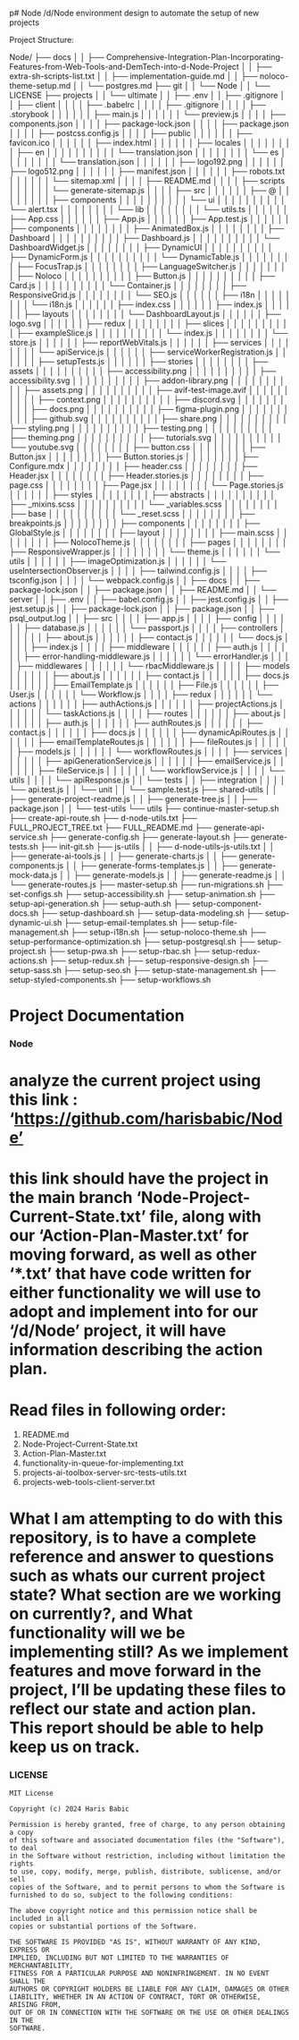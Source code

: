 p# Node
/d/Node environment design to automate the setup of new projects

Project Structure:

Node/
├── docs
│   │   ├── Comprehensive-Integration-Plan-Incorporating-Features-from-Web-Tools-and-DemTech-into-d-Node-Project
│   │   ├── extra-sh-scripts-list.txt
│   │   ├── implementation-guide.md
│   │   ├── noloco-theme-setup.md
│   │   └── postgres.md
├── git
│   │   └── Node
│       │       └── LICENSE
├── projects
│   │   └── ultimate
│       │       ├── .env
│       │       ├── .gitignore
│       │       ├── client
│       │   │       │   ├── .babelrc
│       │   │       │   ├── .gitignore
│       │   │       │   ├── .storybook
│       │   │   │       │   │   ├── main.js
│       │   │   │       │   │   └── preview.js
│       │   │       │   ├── components.json
│       │   │       │   ├── package-lock.json
│       │   │       │   ├── package.json
│       │   │       │   ├── postcss.config.js
│       │   │       │   ├── public
│       │   │   │       │   │   ├── favicon.ico
│       │   │   │       │   │   ├── index.html
│       │   │   │       │   │   ├── locales
│       │   │   │   │       │   │   │   ├── en
│       │   │   │   │   │       │   │   │   │   └── translation.json
│       │   │   │   │       │   │   │   └── es
│       │   │   │       │       │   │   │       └── translation.json
│       │   │   │       │   │   ├── logo192.png
│       │   │   │       │   │   ├── logo512.png
│       │   │   │       │   │   ├── manifest.json
│       │   │   │       │   │   ├── robots.txt
│       │   │   │       │   │   └── sitemap.xml
│       │   │       │   ├── README.md
│       │   │       │   ├── scripts
│       │   │   │       │   │   └── generate-sitemap.js
│       │   │       │   ├── src
│       │   │   │       │   │   ├── @
│       │   │   │   │       │   │   │   ├── components
│       │   │   │   │   │       │   │   │   │   └── ui
│       │   │   │   │       │       │   │   │   │       └── alert.tsx
│       │   │   │   │       │   │   │   └── lib
│       │   │   │       │       │   │   │       └── utils.ts
│       │   │   │       │   │   ├── App.css
│       │   │   │       │   │   ├── App.js
│       │   │   │       │   │   ├── App.test.js
│       │   │   │       │   │   ├── components
│       │   │   │   │       │   │   │   ├── AnimatedBox.js
│       │   │   │   │       │   │   │   ├── Dashboard
│       │   │   │   │   │       │   │   │   │   ├── Dashboard.js
│       │   │   │   │   │       │   │   │   │   └── DashboardWidget.js
│       │   │   │   │       │   │   │   ├── DynamicUI
│       │   │   │   │   │       │   │   │   │   ├── DynamicForm.js
│       │   │   │   │   │       │   │   │   │   └── DynamicTable.js
│       │   │   │   │       │   │   │   ├── FocusTrap.js
│       │   │   │   │       │   │   │   ├── LanguageSwitcher.js
│       │   │   │   │       │   │   │   ├── Noloco
│       │   │   │   │   │       │   │   │   │   ├── Button.js
│       │   │   │   │   │       │   │   │   │   ├── Card.js
│       │   │   │   │   │       │   │   │   │   └── Container.js
│       │   │   │   │       │   │   │   ├── ResponsiveGrid.js
│       │   │   │   │       │   │   │   └── SEO.js
│       │   │   │       │   │   ├── i18n
│       │   │   │   │       │   │   │   └── i18n.js
│       │   │   │       │   │   ├── index.css
│       │   │   │       │   │   ├── index.js
│       │   │   │       │   │   ├── layouts
│       │   │   │   │       │   │   │   └── DashboardLayout.js
│       │   │   │       │   │   ├── logo.svg
│       │   │   │       │   │   ├── redux
│       │   │   │   │       │   │   │   ├── slices
│       │   │   │   │   │       │   │   │   │   ├── exampleSlice.js
│       │   │   │   │   │       │   │   │   │   └── index.js
│       │   │   │   │       │   │   │   └── store.js
│       │   │   │       │   │   ├── reportWebVitals.js
│       │   │   │       │   │   ├── services
│       │   │   │   │       │   │   │   └── apiService.js
│       │   │   │       │   │   ├── serviceWorkerRegistration.js
│       │   │   │       │   │   ├── setupTests.js
│       │   │   │       │   │   ├── stories
│       │   │   │   │       │   │   │   ├── assets
│       │   │   │   │   │       │   │   │   │   ├── accessibility.png
│       │   │   │   │   │       │   │   │   │   ├── accessibility.svg
│       │   │   │   │   │       │   │   │   │   ├── addon-library.png
│       │   │   │   │   │       │   │   │   │   ├── assets.png
│       │   │   │   │   │       │   │   │   │   ├── avif-test-image.avif
│       │   │   │   │   │       │   │   │   │   ├── context.png
│       │   │   │   │   │       │   │   │   │   ├── discord.svg
│       │   │   │   │   │       │   │   │   │   ├── docs.png
│       │   │   │   │   │       │   │   │   │   ├── figma-plugin.png
│       │   │   │   │   │       │   │   │   │   ├── github.svg
│       │   │   │   │   │       │   │   │   │   ├── share.png
│       │   │   │   │   │       │   │   │   │   ├── styling.png
│       │   │   │   │   │       │   │   │   │   ├── testing.png
│       │   │   │   │   │       │   │   │   │   ├── theming.png
│       │   │   │   │   │       │   │   │   │   ├── tutorials.svg
│       │   │   │   │   │       │   │   │   │   └── youtube.svg
│       │   │   │   │       │   │   │   ├── button.css
│       │   │   │   │       │   │   │   ├── Button.jsx
│       │   │   │   │       │   │   │   ├── Button.stories.js
│       │   │   │   │       │   │   │   ├── Configure.mdx
│       │   │   │   │       │   │   │   ├── header.css
│       │   │   │   │       │   │   │   ├── Header.jsx
│       │   │   │   │       │   │   │   ├── Header.stories.js
│       │   │   │   │       │   │   │   ├── page.css
│       │   │   │   │       │   │   │   ├── Page.jsx
│       │   │   │   │       │   │   │   └── Page.stories.js
│       │   │   │       │   │   ├── styles
│       │   │   │   │       │   │   │   ├── abstracts
│       │   │   │   │   │       │   │   │   │   ├── _mixins.scss
│       │   │   │   │   │       │   │   │   │   └── _variables.scss
│       │   │   │   │       │   │   │   ├── base
│       │   │   │   │   │       │   │   │   │   └── _reset.scss
│       │   │   │   │       │   │   │   ├── breakpoints.js
│       │   │   │   │       │   │   │   ├── components
│       │   │   │   │       │   │   │   ├── GlobalStyle.js
│       │   │   │   │       │   │   │   ├── layout
│       │   │   │   │       │   │   │   ├── main.scss
│       │   │   │   │       │   │   │   ├── NolocoTheme.js
│       │   │   │   │       │   │   │   ├── pages
│       │   │   │   │       │   │   │   ├── ResponsiveWrapper.js
│       │   │   │   │       │   │   │   └── theme.js
│       │   │   │       │   │   └── utils
│       │   │       │       │   │       ├── imageOptimization.js
│       │   │       │       │   │       └── useIntersectionObserver.js
│       │   │       │   ├── tailwind.config.js
│       │   │       │   ├── tsconfig.json
│       │   │       │   └── webpack.config.js
│       │       ├── docs
│       │       ├── package-lock.json
│       │       ├── package.json
│       │       ├── README.md
│       │       └── server
│           │           ├── .env
│           │           ├── babel.config.js
│           │           ├── jest.config.js
│           │           ├── jest.setup.js
│           │           ├── package-lock.json
│           │           ├── package.json
│           │           ├── psql_output.log
│           │           ├── src
│           │   │           │   ├── app.js
│           │   │           │   ├── config
│           │   │   │           │   │   ├── database.js
│           │   │   │           │   │   └── passport.js
│           │   │           │   ├── controllers
│           │   │   │           │   │   ├── about.js
│           │   │   │           │   │   ├── contact.js
│           │   │   │           │   │   └── docs.js
│           │   │           │   ├── index.js
│           │   │           │   ├── middleware
│           │   │   │           │   │   ├── auth.js
│           │   │   │           │   │   ├── error-handling-middleware.js
│           │   │   │           │   │   └── errorHandler.js
│           │   │           │   ├── middlewares
│           │   │   │           │   │   └── rbacMiddleware.js
│           │   │           │   ├── models
│           │   │   │           │   │   ├── about.js
│           │   │   │           │   │   ├── contact.js
│           │   │   │           │   │   ├── docs.js
│           │   │   │           │   │   ├── EmailTemplate.js
│           │   │   │           │   │   ├── File.js
│           │   │   │           │   │   ├── User.js
│           │   │   │           │   │   └── Workflow.js
│           │   │           │   ├── redux
│           │   │   │           │   │   └── actions
│           │   │       │           │   │       ├── authActions.js
│           │   │       │           │   │       ├── projectActions.js
│           │   │       │           │   │       └── taskActions.js
│           │   │           │   ├── routes
│           │   │   │           │   │   ├── about.js
│           │   │   │           │   │   ├── auth.js
│           │   │   │           │   │   ├── authRoutes.js
│           │   │   │           │   │   ├── contact.js
│           │   │   │           │   │   ├── docs.js
│           │   │   │           │   │   ├── dynamicApiRoutes.js
│           │   │   │           │   │   ├── emailTemplateRoutes.js
│           │   │   │           │   │   ├── fileRoutes.js
│           │   │   │           │   │   ├── models.js
│           │   │   │           │   │   └── workflowRoutes.js
│           │   │           │   ├── services
│           │   │   │           │   │   ├── apiGenerationService.js
│           │   │   │           │   │   ├── emailService.js
│           │   │   │           │   │   ├── fileService.js
│           │   │   │           │   │   └── workflowService.js
│           │   │           │   └── utils
│           │       │           │       └── apiResponse.js
│           │           └── tests
│               │               ├── integration
│               │   │               │   └── api.test.js
│               │               └── unit
│                   │                   └── sample.test.js
├── shared-utils
│   │   ├── generate-project-readme.js
│   │   ├── generate-tree.js
│   │   ├── package.json
│   │   └── test-utils
└── utils
        ├── continue-master-setup.sh
        ├── create-api-route.sh
        ├── d-node-utils.txt
        ├── FULL_PROJECT_TREE.txt
        ├── FULL_README.md
        ├── generate-api-service.sh
        ├── generate-config.sh
        ├── generate-layout.sh
        ├── generate-tests.sh
        ├── init-git.sh
        ├── js-utils
    │       │   ├── d-node-utils-js-utils.txt
    │       │   ├── generate-ai-tools.js
    │       │   ├── generate-charts.js
    │       │   ├── generate-components.js
    │       │   ├── generate-forms-templates.js
    │       │   ├── generate-mock-data.js
    │       │   ├── generate-models.js
    │       │   ├── generate-readme.js
    │       │   └── generate-routes.js
        ├── master-setup.sh
        ├── run-migrations.sh
        ├── set-configs.sh
        ├── setup-accessibility.sh
        ├── setup-animation.sh
        ├── setup-api-generation.sh
        ├── setup-auth.sh
        ├── setup-component-docs.sh
        ├── setup-dashboard.sh
        ├── setup-data-modeling.sh
        ├── setup-dynamic-ui.sh
        ├── setup-email-templates.sh
        ├── setup-file-management.sh
        ├── setup-i18n.sh
        ├── setup-noloco-theme.sh
        ├── setup-performance-optimization.sh
        ├── setup-postgresql.sh
        ├── setup-project.sh
        ├── setup-pwa.sh
        ├── setup-rbac.sh
        ├── setup-redux-actions.sh
        ├── setup-redux.sh
        ├── setup-responsive-design.sh
        ├── setup-sass.sh
        ├── setup-seo.sh
        ├── setup-state-management.sh
        ├── setup-styled-components.sh
        ├── setup-workflows.sh

# Project Documentation

### Node

# analyze the current project using this link : ‘https://github.com/harisbabic/Node’ 

# this link should have the project in the main branch ‘Node-Project-Current-State.txt’ file, along with our ‘Action-Plan-Master.txt’ for moving forward, as well as other ‘*.txt’ that have code written for either functionality we will use to adopt and implement into for our ‘/d/Node’ project, it will have information describing the action plan. 

# Read files in following order:

1. README.md
2. Node-Project-Current-State.txt
3. Action-Plan-Master.txt
4. functionality-in-queue-for-implementing.txt
5. projects-ai-toolbox-server-src-tests-utils.txt
6. projects-web-tools-client-server.txt

# What I am attempting to do with this repository, is to have a complete reference and answer to questions such as whats our current project state? What section are we working on currently?, and What functionality will we be implementing still? As we implement features and move forward in the project, I’ll be updating these files to reflect our state and action plan. This report should be able to help keep us on track. 


### LICENSE

```
MIT License

Copyright (c) 2024 Haris Babic

Permission is hereby granted, free of charge, to any person obtaining a copy
of this software and associated documentation files (the "Software"), to deal
in the Software without restriction, including without limitation the rights
to use, copy, modify, merge, publish, distribute, sublicense, and/or sell
copies of the Software, and to permit persons to whom the Software is
furnished to do so, subject to the following conditions:

The above copyright notice and this permission notice shall be included in all
copies or substantial portions of the Software.

THE SOFTWARE IS PROVIDED "AS IS", WITHOUT WARRANTY OF ANY KIND, EXPRESS OR
IMPLIED, INCLUDING BUT NOT LIMITED TO THE WARRANTIES OF MERCHANTABILITY,
FITNESS FOR A PARTICULAR PURPOSE AND NONINFRINGEMENT. IN NO EVENT SHALL THE
AUTHORS OR COPYRIGHT HOLDERS BE LIABLE FOR ANY CLAIM, DAMAGES OR OTHER
LIABILITY, WHETHER IN AN ACTION OF CONTRACT, TORT OR OTHERWISE, ARISING FROM,
OUT OF OR IN CONNECTION WITH THE SOFTWARE OR THE USE OR OTHER DEALINGS IN THE
SOFTWARE.

```
